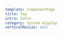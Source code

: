 ```yaml
---
template: ComponentPage
title: Tag
intro: Intro
category: System display
verticalResize: null
---
```

